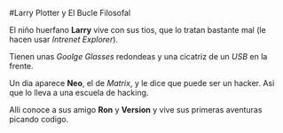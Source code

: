 #Larry Plotter y El Bucle Filosofal

El niño huerfano **Larry** vive con sus tios, que lo tratan bastante mal
(le hacen usar *Intrenet Explorer*).

Tienen unas *Goolge Glasses* redondeas y una cicatriz de un *USB* en la frente.

Un dia aparece **Neo**, el de *Matrix*, y le dice que puede ser un hacker.
Asi que lo lleva a una escuela de hacking.

Alli conoce a sus amigo **Ron** y **Version** y vive sus primeras aventuras picando codigo.
